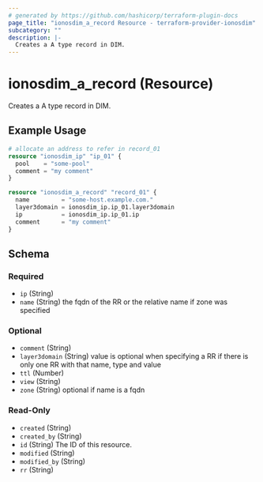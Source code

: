 ```yaml
---
# generated by https://github.com/hashicorp/terraform-plugin-docs
page_title: "ionosdim_a_record Resource - terraform-provider-ionosdim"
subcategory: ""
description: |-
  Creates a A type record in DIM.
---
```


# ionosdim_a_record (Resource)

Creates a A type record in DIM.

## Example Usage

```terraform
# allocate an address to refer in record_01
resource "ionosdim_ip" "ip_01" {
  pool    = "some-pool"
  comment = "my comment"
}

resource "ionosdim_a_record" "record_01" {
  name         = "some-host.example.com."
  layer3domain = ionosdim_ip.ip_01.layer3domain
  ip           = ionosdim_ip.ip_01.ip
  comment      = "my comment"
}
```

<!-- schema generated by tfplugindocs -->
## Schema

### Required

- `ip` (String)
- `name` (String) the fqdn of the RR or the relative name if zone was specified

### Optional

- `comment` (String)
- `layer3domain` (String) value is optional when specifying a RR if there is only one RR with that name, type and value
- `ttl` (Number)
- `view` (String)
- `zone` (String) optional if name is a fqdn

### Read-Only

- `created` (String)
- `created_by` (String)
- `id` (String) The ID of this resource.
- `modified` (String)
- `modified_by` (String)
- `rr` (String)
